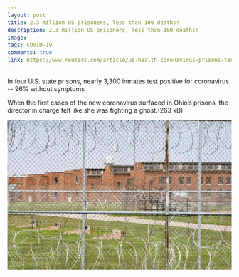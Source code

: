 ```yaml
---
layout: post
title: 2.3 million US prisoners, less than 100 deaths!
description: 2.3 million US prisoners, less than 100 deaths!
image: 
tags: COVID-19
comments: true
link: https://www.reuters.com/article/us-health-coronavirus-prisons-testing-in/in-four-u-s-state-prisons-nearly-3300-inmates-test-positive-for-coronavirus-96-without-symptoms-idUSKCN2270RX
---
```

In four U.S. state prisons, nearly 3,300 inmates test positive for
coronavirus -- 96% without symptoms

When the first cases of the new coronavirus surfaced in Ohio’s prisons,
the director in charge felt like she was fighting a ghost.(263 kB)

![](/../../assets/images/post-images/reuters42620/2ecda6877b1f2ccae74b66df0ba224e2.jpg)
